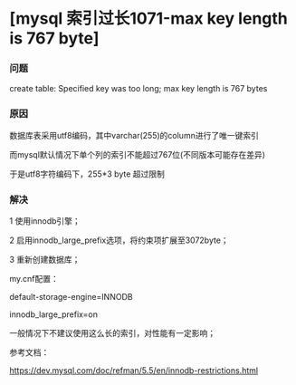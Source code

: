 # [mysql 索引过长1071-max key length is 767 byte]

### 问题

create table: Specified key was too long; max key length is 767 bytes

 

### 原因

数据库表采用utf8编码，其中varchar(255)的column进行了唯一键索引

而mysql默认情况下单个列的索引不能超过767位(不同版本可能存在差异)

 

于是utf8字符编码下，255*3 byte 超过限制

 

### 解决

1  使用innodb引擎；

2  启用innodb_large_prefix选项，将约束项扩展至3072byte；

3  重新创建数据库；

 

my.cnf配置：

default-storage-engine=INNODB

innodb_large_prefix=on

 

 

一般情况下不建议使用这么长的索引，对性能有一定影响；

 

参考文档：

https://dev.mysql.com/doc/refman/5.5/en/innodb-restrictions.html